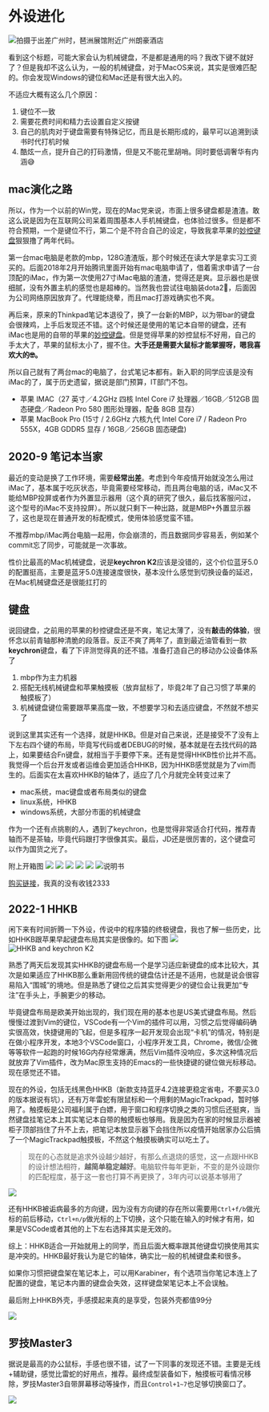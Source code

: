 # 外设进化

![拍摄于出差广州时，琶洲展馆附近广州朗豪酒店](../images/keychron/WechatIMG191.jpeg)

看到这个标题，可能大家会认为机械键盘，不是都是通用的吗？我改下键不就好了？但是我却不这么认为，一般的机械键盘，对于MacOS来说，其实是很难匹配的。你会发现Windows的键位和Mac还是有很大出入的。

不适应大概有这么几个原因：

1. 键位不一致
2. 需要花费时间和精力去设置自定义按键
3. 自己的肌肉对于键盘需要有特殊记忆，而且是长期形成的，最早可以追溯到读书时代打机时候
4. 酷炫一点，提升自己的打码激情，但是又不能花里胡哨。同时要低调奢华有内涵😅

## mac演化之路
所以，作为一个以前的Win党，现在的Mac党来说，市面上很多键盘都是渣渣。敢这么说是因为在互联网公司呆着周围基本人手机械键盘，也体验过很多。但是都不符合预期，一个是键位不行，第二个是不符合自己的设定，导致我拿苹果的[妙控键盘](https://www.apple.com.cn/shop/product/MLA22CB/A?fnode=ef95fecb4eb3661dacf6d981f0434caf94c4427c7e321f150b3ed82dae925bedc42a0720c31efee4e208c54cc16f369c55c389e947847d5f30dadc6dfb26df386159344e1b4d19335b456535545ba1550521021016d4b2e63bdb204a1b50ebbff4eb013ce125f6b0d7a6f9fba6b5e236)狠狠撸了两年代码。

第一台mac电脑是老款的mbp，128G渣渣版，那个时候还在读大学是拿实习工资买的。后面2018年2月开始腾讯里面开始有mac电脑申请了，借着需求申请了一台顶配的iMac，作为第一次使用27寸iMac电脑的渣渣，觉得还是爽。显示器也是很细腻，没有外置主机的感觉也是超棒的。当然我也尝试往电脑装dota2🤣，后面因为公司网络原因放弃了。代理能绕晕，而且mac打游戏确实也不爽。

再后来，原来的Thinkpad笔记本退役了，换了一台新的MBP，以为带bar的键盘会很辣鸡，上手后发现还不错。这个时候还是使用的笔记本自带的键盘，还有iMac也是用的自带的苹果的[妙控键盘](https://www.apple.com.cn/shop/product/MLA22CB/A?fnode=ef95fecb4eb3661dacf6d981f0434caf94c4427c7e321f150b3ed82dae925bedc42a0720c31efee4e208c54cc16f369c55c389e947847d5f30dadc6dfb26df386159344e1b4d19335b456535545ba1550521021016d4b2e63bdb204a1b50ebbff4eb013ce125f6b0d7a6f9fba6b5e236)。但是觉得苹果的妙控鼠标不好用，自己的手太大了，苹果的鼠标太小了，握不住。**大手还是需要大鼠标才能掌握呀，嗯我喜欢大的🤓。**

所以自己就有了两台mac的电脑了，台式笔记本都有。新入职的同学应该是没有iMac的了，属于历史遗留，据说是部门预算，IT部门不包。

- 苹果 IMAC（27 英寸／4.2GHz 四核 Intel Core i7 处理器／16GB／512GB 固态硬盘／Radeon Pro 580 图形处理器，配备 8GB 显存）
- 苹果 MacBook Pro (15寸 / 2.6GHz 六核九代 Intel Core i7 / Radeon Pro 555X，4GB GDDR5 显存 / 16GB／256GB 固态硬盘) 

## 2020-9 笔记本当家

最近的变动是换了工作环境，需要**经常出差**。考虑到今年疫情开始就没怎么用过iMac了，基本属于吃灰状态，毕竟需要经常移动，而且两台电脑的话，iMac又不能给MBP投屏或者作为外置显示器用（这个真的研究了很久，最后找客服问过，这个型号的iMac不支持投屏）。所以就只剩下一种出路，就是MBP+外置显示器了，这也是现在普通开发的标配模式，使用体验感觉蛮不错。

不推荐mbp/iMac两台电脑一起用，你会崩溃的，而且数据同步容易丢，例如某个commit忘了同步，可能就是一次事故。

性价比最高的Mac机械键盘，说是**keychron K2**应该是没错的，这个价位蓝牙5.0的配置挺高，主要是蓝牙5.0连接速度很快，基本没什么感觉到切换设备的延迟，在Mac机械键盘还是很能扛打的

## 键盘
说回键盘，之前用的苹果的秒控键盘还是不爽，笔记太薄了，没有**敲击的体验**，很怀念以前青轴那种清脆的段落音。反正不爽了两年了，直到最近油管看到一款**keychron**键盘，看了下评测觉得真的还不错。准备打造自己的移动办公设备体系了

1. mbp作为主力机器
2. 搭配无线机械键盘和苹果触摸板（放弃鼠标了，毕竟2年了自己习惯了苹果的触摸板了）
3. 机械键盘键位需要跟苹果高度一致，不想要学习和去适应键盘，不然就不想买了

说到这里其实还有一个选择，就是HHKB。但是对自己来说，还是接受不了没有上下左右四个键的布局，毕竟写代码或者DEBUG的时候，基本就是在去找代码的路上，如果要结合Fn键盘，就相当于手要停下来。还有是觉得HHKB性价比并不高。
我觉得一个后台开发或者运维会更加适合HHKB，因为HHKB感觉就是为了vim而生的。后面实在太喜欢HHKB的轴体了，适应了几个月就完全转变过来了

- mac系统，mac键盘或者布局类似的键盘
- linux系统，HHKB
- windows系统，大部分市面的机械键盘

作为一个还有点挑剔的人，遇到了keychron，也是觉得非常适合打代码，推荐青轴而不是茶轴，毕竟代码跟打字很像其实。最后，JD还是很厉害的，这个键盘可以作为国货之光了。

附上开箱图
![](../images/keychron/1841599976727_.pic.jpg)
![](../images/keychron/1851599976727_.pic.jpg)
![](../images/keychron/1861599976728_.pic.jpg)
![](../images/keychron/1871599976728_.pic.jpg)
![](../images/keychron/1891599976728_.pic.jpg)
![说明书](../images/keychron/1881599976728_.pic.jpg)

[购买链接](https://item.jd.com/100013389478.html)，我真的没有收钱2333

## 2022-1 HHKB

闲下来有时间折腾一下外设，传说中的程序猿的终极键盘，我也了解一些历史，比如HHKB跟苹果早起键盘布局其实是很像的。如下图
![](https://www.picclickimg.com/d/l400/pict/264145992505_/Vintage-Apple-M0110-with-USB-adapter-Keyboard-128K.jpg)
![HHKB and keychron K2](../images/ppl/7741641099117_.pic.jpg)


熟悉了两天后发现其实HHKB的键盘布局一个是学习适应新键盘的成本比较大，其次是如果适应了HHKB那么重新用回传统的键盘估计还是不适用，也就是说会很容易陷入“围城”的境地。但是熟悉了键位之后其实觉得更少的键位会让我更加“专注”在手头上，手腕更少的移动。

毕竟键盘布局是欧美开始出现的，我们现在用的基本也是US美式键盘布局。然后慢慢过渡到Vim的键位，VSCode有一个Vim的插件可以用，习惯之后觉得编码确实很高效，快捷键用的飞起，但是多程序一起开发现会出现“卡机”的情况，特别是在做小程序开发，本地3个VSCode窗口，小程序开发工具，Chrome，微信/企微等等软件一起跑的时候16G内存经常爆满，然后Vim插件没响应，多次这种情况后就放弃了Vim插件，改为Mac原生支持的Emacs的一些快捷键的键位做光标移动。现在感觉还不错。

现在的外设，包括无线黑色HHKB（新款支持蓝牙4.2连接更稳定省电，不要买3.0的版本据说有坑），还有万年雷蛇有限鼠标和一个用剩的MagicTrackpad，暂时够用了。触摸板是公司福利属于白嫖，用于窗口和程序切换之类的习惯后还挺爽，当然键盘挂笔记本上其实笔记本自带的触摸板也够用。我是因为在家的时候显示器被柜子顶部挡住了升不上去，把笔记本放显示器下会挡住所以疫情开始居家办公后搞了一个MagicTrackpad触摸板，不然这个触摸板确实可以吃土了。

> 现在的心态就是追求外设越少越好，有那么点退烧的感觉，这一点跟HHKB的设计想法相符，**越简单稳定越好**。电脑软件每年更新，不变的是外设跟你的匹配程度，基于这一套也打算不再更换了，3年内可以说基本够用了

![](../images/keychron/IMG_0243.jpg)


还有HHKB被诟病最多的方向键，因为没有方向键的存在所以需要用`Ctrl+f/b`做光标的前后移动，`Ctrl+n/p`做光标的上下切换，这个只能在输入的时候才有用，如果是VSCode或者其他的上下左右选择其实是无效的。

综上：HHKB适合一开始就用上的同学，而且后面大概率跟其他键盘切换使用其实是冲突的。HHKB最好我认为是它的轴体，确实比一般的机械键盘柔和很多。

如果你习惯把键盘架在笔记本上，可以用Karabiner，有个选项当你笔记本连上了配置的键盘，笔记本内置的键盘会失效，这样键盘架笔记本上不会误触。


最后附上HHKB外壳，手感摸起来真的是享受，包装外壳都值99分

![](../images/ppl/7731641099117_.pic.jpg)

## 罗技Master3
据说是最高的办公鼠标，手感也很不错，试了一下同事的发现还不错。主要是无线+辅助键，感觉比雷蛇的好用点，推荐。最终成型装备如下，触摸板可看情况移除，罗技Master3自带屏幕移动等操作，而且`Control+1~7`也足够切换窗口了。

![](../images/keychron/IMG_0249.jpg)
